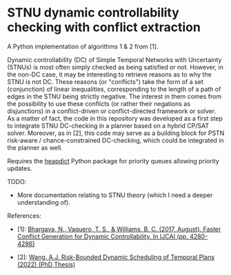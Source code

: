 # STNU dynamic controllability checking with conflict extraction

A Python implementation of algorithms 1 & 2 from [1].

Dynamic controllability (DC) of Simple Temporal Networks with Uncertainty (STNUs) is most often simply checked as being satisfied or not.
However, in the non-DC case, it may be interesting to retrieve reasons as to why the STNU is not DC.
These reasons (or "conflicts") take the form of a set (conjunction) of linear inequalities, corresponding to the length of a path of edges in the STNU being strictly negative. The interest in them comes from the possibility to use these conflicts (or rather their negations as disjunctions) in a conflict-driven or conflict-directed framework or solver. As a matter of fact, the code in this repository was
developed as a first step to integrate STNU DC-checking in a planner based on a hybrid CP/SAT solver. Moreover, as in [2], this
code may serve as a building block for PSTN risk-aware / chance-constrained DC-checking, which could be integrated in the planner as well.

Requires the [heapdict](https://pypi.org/project/HeapDict/) Python package for priority queues allowing priority updates.

TODO:
- More documentation relating to STNU theory (which I need a deeper understanding of).

References:

- [1]: [Bhargava, N., Vaquero, T. S., & Williams, B. C. (2017, August). Faster Conflict Generation for Dynamic Controllability. In IJCAI (pp. 4280-4286)](http://mers-papers.csail.mit.edu/Conference/2017/IJCAI17_Bhargava/RelaxIDC.pdf)

- [2]: [Wang, A.J. Risk-Bounded Dynamic Scheduling of Temporal Plans (2022) (PhD Thesis)](https://dspace.mit.edu/handle/1721.1/147542)
